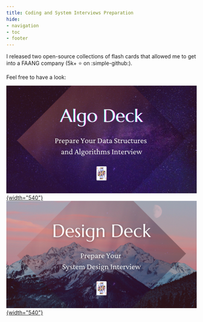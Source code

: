 ```yaml
---
title: Coding and System Interviews Preparation
hide:
- navigation
- toc
- footer
---
```


I released two open-source collections of flash cards that allowed me to get into a FAANG company (5k+ ⭐ on :simple-github:).

Feel free to have a look:

[![](img/algodeck.png){width="540"}](https://github.com/teivah/algodeck)
[![](img/designdeck.png){width="540"}](https://github.com/teivah/designdeck)
